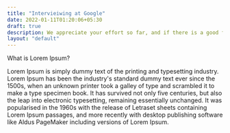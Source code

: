 ```yaml
---
title: "Intervieiwing at Google"
date: 2022-01-11T01:20:06+05:30
draft: true
description: We appreciate your effort so far, and if there is a good fit to our needs, we will contact you.
layout: "default"
---
```


What is Lorem Ipsum?

Lorem Ipsum is simply dummy text of the printing and typesetting industry. Lorem Ipsum has been the industry's standard dummy text ever since the 1500s, when an unknown printer took a galley of type and scrambled it to make a type specimen book. It has survived not only five centuries, but also the leap into electronic typesetting, remaining essentially unchanged. It was popularised in the 1960s with the release of Letraset sheets containing Lorem Ipsum passages, and more recently with desktop publishing software like Aldus PageMaker including versions of Lorem Ipsum.
